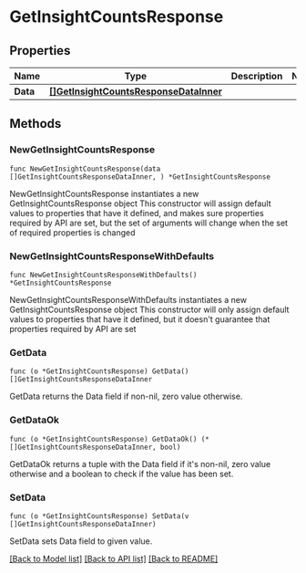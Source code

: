 # GetInsightCountsResponse

## Properties

Name | Type | Description | Notes
------------ | ------------- | ------------- | -------------
**Data** | [**[]GetInsightCountsResponseDataInner**](GetInsightCountsResponseDataInner.md) |  | 

## Methods

### NewGetInsightCountsResponse

`func NewGetInsightCountsResponse(data []GetInsightCountsResponseDataInner, ) *GetInsightCountsResponse`

NewGetInsightCountsResponse instantiates a new GetInsightCountsResponse object
This constructor will assign default values to properties that have it defined,
and makes sure properties required by API are set, but the set of arguments
will change when the set of required properties is changed

### NewGetInsightCountsResponseWithDefaults

`func NewGetInsightCountsResponseWithDefaults() *GetInsightCountsResponse`

NewGetInsightCountsResponseWithDefaults instantiates a new GetInsightCountsResponse object
This constructor will only assign default values to properties that have it defined,
but it doesn't guarantee that properties required by API are set

### GetData

`func (o *GetInsightCountsResponse) GetData() []GetInsightCountsResponseDataInner`

GetData returns the Data field if non-nil, zero value otherwise.

### GetDataOk

`func (o *GetInsightCountsResponse) GetDataOk() (*[]GetInsightCountsResponseDataInner, bool)`

GetDataOk returns a tuple with the Data field if it's non-nil, zero value otherwise
and a boolean to check if the value has been set.

### SetData

`func (o *GetInsightCountsResponse) SetData(v []GetInsightCountsResponseDataInner)`

SetData sets Data field to given value.



[[Back to Model list]](../README.md#documentation-for-models) [[Back to API list]](../README.md#documentation-for-api-endpoints) [[Back to README]](../README.md)


